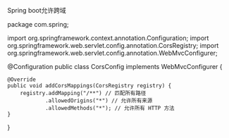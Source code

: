 Spring boot允许跨域

package com.spring;

import org.springframework.context.annotation.Configuration;
import org.springframework.web.servlet.config.annotation.CorsRegistry;
import org.springframework.web.servlet.config.annotation.WebMvcConfigurer;

@Configuration
public class CorsConfig implements WebMvcConfigurer {

    @Override
    public void addCorsMappings(CorsRegistry registry) {
        registry.addMapping("/**") // 匹配所有路径
                .allowedOrigins("*") // 允许所有来源
                .allowedMethods("*"); // 允许所有 HTTP 方法
    }
}